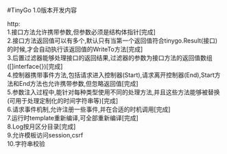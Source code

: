 #TinyGo 1.0版本开发内容

http:  
1.接口方法允许携带参数,但参数必须是结构体指针[完成]  
2.接口方法返回值可以有多个,默认只有当第一个返回值符合tinygo.Result(接口)的时候,才会自动执行该返回值的WriteTo方法[完成]  
3.后置过滤器能够处理接口的返回结果,过滤器的参数为接口方法的返回值数组([]interface{})[完成]  
4.控制器携带事件方法,包括请求进入控制器(Start),请求离开控制器(End),Start方法和End方法也允许携带参数,但忽略返回值[完成]  
5.参数注入过程中,能针对每种类型使用不同的处理方法,并且这些方法能够被替换(可用于处理定制化的时间字符串等)[完成]  
6.请求事件机制,允许注册一些事件,并在合适的时机调用[完成]  
7.运行时template重新编译,可全部重新编译[完成]  
8.Log按月区分目录[完成]  
9.允许模板访问session,csrf  
10.字符串校验  
